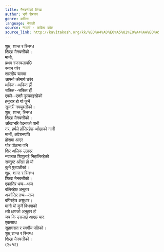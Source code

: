 ```yaml
---
title: मैनबत्तीको शिखा
author: भूपी शेरचन
genre: कविता
language: नेपाली
source: नेपाली - कविता कोश
source_link: http://kavitakosh.org/kk/%E0%A4%AD%E0%A5%82%E0%A4%AA%E0%A5%80_%E0%A4%B6%E0%A5%87%E0%A4%B0%E0%A4%9A%E0%A4%A8
---
```


शुभ्र, शान्त र स्निग्ध  
शिखा मैनबत्तीको।  
मानौ,  
प्रथम रजस्वलापछि  
स्नान गरेर  
शारदीय घाममा  
आफ्नो कौमार्य छरेर  
थकित--थकित झैँ  
चकित--चकित झैँ  
एक्लै--एक्लै मुस्काइरहेको  
हनुहार हो यो कुनै  
सुन्दरी नवयुवतीको।  
शुभ्र, शान्त, स्निग्ध  
शिखा मैनबत्तीको।  
आँखाभरि वेदनाको पानी  
तर, हर्षले हाँसिरहेछ आँखाको नानी  
मानौं, अप्रेशनपछि  
होशमा आएर  
घोर पीडामा पनि  
शिर अलिक उठाएर  
नवजात शिशूलाई निहालिरहेको  
सन्तुष्ट आँखा हो यो  
कुनै पुत्रवतीको।  
शुभ्र, शान्त र स्निग्ध  
शिखा मैनबत्तीको।  
एकातिर धप्प--धप्प  
बलिरहेछ अनुहार  
अर्कातिर तप्प--तप्प  
बगिरहेछ अश्रुधार।  
मानौ यो कुनै विधवाको  
त्यो क्षणको अनुहार हो  
जब कि उसलाई आएछ याद  
एकसाथ  
सुहागरात र स्वर्गीय पतिको।  
शुभ्र,शान्त र स्निग्ध  
शिखा मैनवत्तीको।  
(२०१६)
